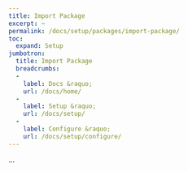 ```yaml
---
title: Import Package
excerpt: ~
permalink: /docs/setup/packages/import-package/
toc:
  expand: Setup
jumbotron:
  title: Import Package
  breadcrumbs:
  - 
    label: Docs &raquo;
    url: /docs/home/
  - 
    label: Setup &raquo;
    url: /docs/setup/
  - 
    label: Configure &raquo;
    url: /docs/setup/configure/
---
```


...